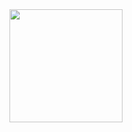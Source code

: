 <img src="https://user-images.githubusercontent.com/49687548/109842301-398e8e00-7c4a-11eb-8992-d04d6279cc90.png" width=200 height=200 />
